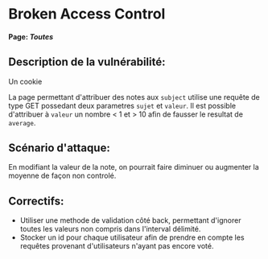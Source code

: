 # Broken Access Control

#### Page: _Toutes_


## Description de la vulnérabilité:
Un cookie 

La page permettant d'attribuer des notes aux `subject` utilise une requête de type GET possedant deux parametres `sujet` et `valeur`.
Il est possible d'attribuer à `valeur` un nombre < 1 et > 10 afin de fausser le resultat de `average`. 





## Scénario  d'attaque:
En modifiant la valeur de la note, on pourrait faire diminuer ou augmenter la moyenne de façon non controlé.


## Correctifs:
- Utiliser une methode de validation côté back, permettant d'ignorer toutes les valeurs non compris dans l'interval délimité.
- Stocker un id pour chaque utilisateur afin de prendre en compte les requêtes provenant d'utilisateurs n'ayant pas encore voté.